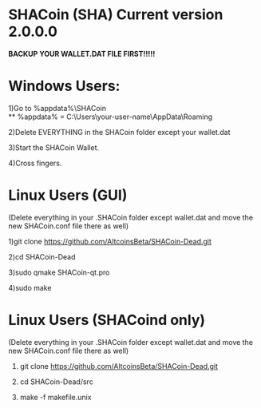 <h1>SHACoin (SHA) Current version 2.0.0.0</h1>

<b>BACKUP YOUR WALLET.DAT FILE FIRST!!!!!</b>

<h1>Windows Users:</h1>
1)Go to %appdata%\SHACoin<br>
** %appdata% = C:\Users\your-user-name\AppData\Roaming<br>

2)Delete EVERYTHING in the SHACoin folder except your wallet.dat<br>

3)Start the SHACoin Wallet.<br>

4)Cross fingers.<br>

<h1>Linux Users (GUI)</h1>
(Delete everything in your .SHACoin folder except wallet.dat and move the new SHACoin.conf file there as well)

1)git clone https://github.com/AltcoinsBeta/SHACoin-Dead.git<br>

2)cd SHACoin-Dead<br>

3)sudo qmake SHACoin-qt.pro<br>

4)sudo make<br>

<h1>Linux Users (SHACoind only)</h1>
(Delete everything in your .SHACoin folder except wallet.dat and move the new SHACoin.conf file there as well)

1) git clone https://github.com/AltcoinsBeta/SHACoin-Dead.git<br>

2) cd SHACoin-Dead/src<br>

3) make -f makefile.unix<br>
